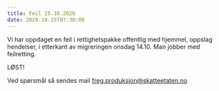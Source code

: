 ```yaml
---
title: Feil 15.10.2020
date: 2020-10-15T07:30:00
---
```

Vi har oppdaget en feil i rettighetspakke offentlig med hjemmel, oppslag hendelser, i etterkant av migreringen onsdag 14.10.
Man jobber med feilretting.

LØST!

Ved spørsmål så sendes mail freg.produksjon@skatteetaten.no
